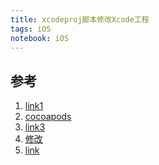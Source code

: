```yaml
---
title: xcodeproj脚本修改Xcode工程
tags: iOS
notebook: iOS
---
```


## 参考

1. [link1](https://draveness.me/bei-xcodeproj-keng-de-zhe-ji-tian/)
2. [cocoapods](https://juejin.cn/post/6845166890558439437)
3. [link3](http://xttxqjfg.cn/2017/07/11/xcodeproj%E4%BF%AE%E6%94%B9xcode%E5%B7%A5%E7%A8%8B%E6%96%87%E4%BB%B6/)
4. [修改](https://www.jianshu.com/p/cca701e1d87c)
5. [link](https://mp.weixin.qq.com/s?__biz=MzIwMTYzMzcwOQ==&mid=2650948536&idx=1&sn=aa0e76498e457c4b1ed2ef31e428c7eb&chksm=8d1c197aba6b906c7b977ee2466e3d33cdcd357f5b075c919614a27837e8da23c8e878780874&js_my_comment=1&scrolltodown=1&key=5e85f2ba5f0147df7b99cc355f0e798dfa4205b0199f3a695b7f04ef4755f938706a9b240a26d3d3bd42c519e1ea6dd5932a57a074f05fb021e609f30ea1dcdf691426297f026a5a0ae9776610389ba1&ascene=0&uin=MTg0NjQ3ODQyMA%3D%3D&devicetype=iMac+MacBookPro12%2C1+OSX+OSX+10.12.3+build(16D32)&version=12010310&nettype=WIFI&fontScale=100&pass_ticket=nzLA5S15AM90%2BjLcdY3EHmbnVkL%2FuAYclofk1GMg%2FTQSV3QZW%2FtyXLsrhFw1vilu)
